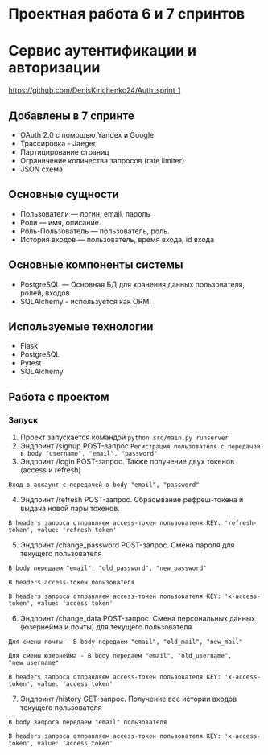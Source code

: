 # Проектная работа 6 и 7  спринтов

# Сервис аутентификации и авторизации
https://github.com/DenisKirichenko24/Auth_sprint_1


## Добавлены в 7 спринте
- OAuth 2.0 c помощью Yandex и Google
- Трассировка - Jaeger
- Партицирование страниц
- Ограничение количества запросов (rate limiter)
- JSON схема

## Основные сущности
- Пользователи — логин, email, пароль
- Роли — имя, описание.
- Роль-Пользователь — пользователь, роль.
- История входов — пользователь, время входа, id входа

## Основные компоненты системы
- PostgreSQL — Основная БД для хранения данных пользователя, ролей, входов 
- SQLAlchemy - используется как ORM.

## Используемые технологии
- Flask
- PostgreSQL
- Pytest
- SQLAlchemy

## Работа с проектом
### Запуск
1. Проект запускается командой
  ```python src/main.py runserver```
2. Эндпоинт /signup POST-запрос
  ```Регистрация пользователя с передачей в body "username", "email", "password"```
3. Эндпоинт /login POST-запрос. Также получение двух токенов (access и refresh)

  ```Вход в аккаунт с передачей в body "email", "password" ```
  
4. Эндпоинт /refresh POST-запрос. Сбрасывание рефреш-токена и выдача новой пары токенов.

  ```В headers запроса отправляем access-токен пользователя KEY: 'refresh-token', value: 'refresh token'```
  
5. Эндпоинт /change_password POST-запрос. Смена пароля для текущего пользователя

  ```В body передаем "email", "old_password", "new_password"```
  
  ```В headers access-токен пользователя```
  
  ```В headers запроса отправляем access-токен пользователя KEY: 'x-access-token', value: 'access token'```
  
6. Эндпоинт /change_data POST-запрос. Смена персональных данных (юзернейма и почты) для текущего пользователя

  ```Для смены почты - В body передаем "email", "old_mail", "new_mail"```
  
  ```Для смены юзернейма - В body передаем "email", "old_username", "new_username"```
  
  ```В headers запроса отправляем access-токен пользователя KEY: 'x-access-token', value: 'access token'```
  
 7. Эндпоинт /history GET-запрос. Получение все истории входов текущего пользователя
 
  ```В body запроса передаем "email" пользователя```
  
  ```В headers запроса отправляем access-токен пользователя KEY: 'x-access-token', value: 'access token'```
  
